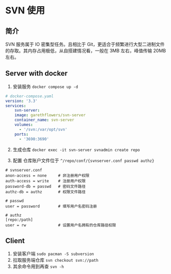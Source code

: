 # SVN 使用

## 简介

SVN 服务属于 IO 密集型任务。且相比于 Git，更适合于频繁进行大型二进制文件的存取。其内存占用极低，从自搭建情况看，一般在 3MB 左右，峰值传输 20MB 左右。

## Server with docker

1. 安装服务 `docker compose up -d`

```yaml
# docker-compose.yaml
version: '3.3'
services:
	svn-server:
  	image: garethflowers/svn-server
  	container_name: svn-server
  	volumes:
      - '/svn:/var/opt/svn'
  	ports:
      - '3690:3690'
```

2. 生成仓库 `docker exec -it svn-server svnadmin create repo`

3. 配置 仓库账户文件位于 `^/repo/conf/{svnserver.conf passwd authz}`

```shell
# svnserver.conf
anon-access = none     # 非注册用户权限
auth-access = write    # 注册用户权限
password-db = passwd   # 密码文件路径
authz-db = authz       # 权限文件路径
```

```shell
# passwd
user = password        # 填写用户名密码注册
```

```shell
# authz
[repo:/path]
user = rw              # 设置用户名拥有的仓库路径权限
```

## Client

1. 安装客户端 `sudo pacman -S subversion`
2. 拉取服务端仓库 `svn checkout svn://path`
3. 其余命令用到再查 `svn -h` 


